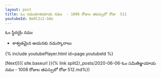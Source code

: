 ```yaml
---
layout: post
title: ఓం సమయాజియాయ నమః  - 1008 రోజుల తపస్సులో రోజు  511
youtubeId: Be9l2iI-G8o
---
```

 
 
 ఓం స్థిరయై నమః  
 
 - శాశ్వతమైన ఆయనకు నమస్కారాలు 
 
  
 
  
 
 
 
 
 
 


{% include youtubePlayer.html id=page.youtubeId %}
 
[Next]({{ site.baseurl }}{% link  split2/_posts/2020-06-06-ఓం సమితిఞ్జయాయ నమః  - 1008 రోజుల తపస్సులో రోజు  512.md%})
 
